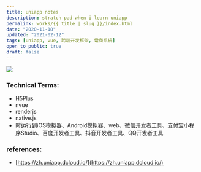 ```yaml
---
title: uniapp notes
description: stratch pad when i learn uniapp
permalink: works/{{ title | slug }}/index.html
date: "2020-11-18"
updated: "2021-02-12"
tags: [uniapp, vue, 跨端开发框架, 電商系統]
open_to_public: true
draft: false
---
```


![](/images/works/linux-toolbox.avif)


### Technical Terms:
  - H5Plus
  - nvue
  - renderjs
  - native.js
  - 时运行到iOS模拟器、Android模拟器、web、微信开发者工具、支付宝小程序Studio、百度开发者工具、抖音开发者工具、QQ开发者工具

### references:
  - [https://zh.uniapp.dcloud.io/](https://zh.uniapp.dcloud.io/)
